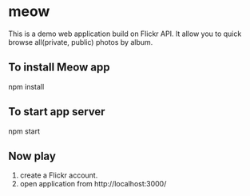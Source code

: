 # meow

This is a demo web application build on Flickr API.
It allow you to quick browse all(private, public) photos by album.

## To install Meow app
npm install

## To start app server
npm start

## Now play
1. create a Flickr account.
2. open application from http://localhost:3000/

